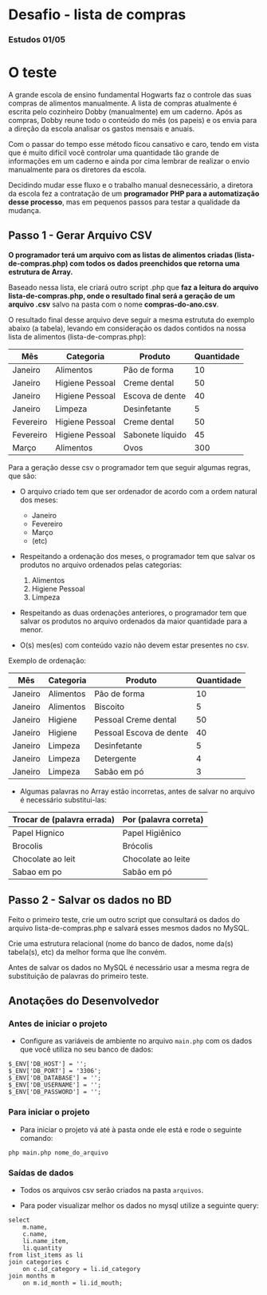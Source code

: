 # Desafio - lista de compras

### Estudos 01/05

# O teste

A grande escola de ensino fundamental Hogwarts faz o controle das
suas compras de alimentos manualmente. A lista de compras
atualmente é escrita pelo cozinheiro Dobby (manualmente) em um
caderno. Após as compras, Dobby reune todo o conteúdo do mês (os
papeis) e os envia para a direção da escola analisar os gastos mensais
e anuais.

Com o passar do tempo esse método ficou cansativo e caro, tendo em
vista que é muito difícil você controlar uma quantidade tão grande de
informações em um caderno e ainda por cima lembrar de realizar o
envio manualmente para os diretores da escola.

Decidindo mudar esse fluxo e o trabalho manual desnecessário, a
diretora da escola fez a contratação de um **programador PHP para
a automatização desse processo**, mas em pequenos passos para
testar a qualidade da mudança.

## Passo 1 - Gerar Arquivo CSV
**O programador terá um arquivo com as listas de alimentos
criadas (lista-de-compras.php) com todos os dados
preenchidos que retorna uma estrutura de Array.**

Baseado nessa lista, ele criará outro script .php que **faz a leitura do
arquivo lista-de-compras.php, onde o resultado final será a
geração de um arquivo .csv** salvo na pasta com o nome **compras-do-ano.csv**.

O resultado final desse arquivo deve seguir a mesma estrututa do
exemplo abaixo (a tabela), levando em consideração os dados
contidos na nossa lista de alimentos (lista-de-compras.php):

|Mês|Categoria|Produto|Quantidade|
|-|-|-|-|
|Janeiro|Alimentos|Pão de forma|10|
|Janeiro|Higiene Pessoal|Creme dental|50|
|Janeiro|Higiene Pessoal|Escova de dente |40|
|Janeiro|Limpeza|Desinfetante|5|
|Fevereiro|Higiene Pessoal|Creme dental|50|
|Fevereiro|Higiene Pessoal|Sabonete líquido|45|
|Março|Alimentos|Ovos|300|

Para a geração desse csv o programador tem que seguir algumas
regras, que são:

* O arquivo criado tem que ser ordenador de acordo com a ordem
natural dos meses:
    * Janeiro
    * Fevereiro
    * Março
    * (etc)

* Respeitando a ordenação dos meses, o programador tem que
salvar os produtos no arquivo ordenados pelas categorias:
    1. Alimentos
    2. Higiene Pessoal
    3. Limpeza

* Respeitando as duas ordenações anteriores, o programador tem
que salvar os produtos no arquivo ordenados da maior quantidade para a menor.

* O(s) mes(es) com conteúdo vazio não devem estar presentes no
csv.

Exemplo de ordenação:

|Mês|Categoria|Produto|Quantidade|
|-|-|-|-|
|Janeiro|Alimentos|Pão de forma|10|
|Janeiro|Alimentos|Biscoito |5|
|Janeiro|Higiene|Pessoal Creme dental|50|
|Janeiro|Higiene|Pessoal Escova de dente|40|
|Janeiro|Limpeza|Desinfetante|5|
|Janeiro|Limpeza|Detergente|4|
|Janeiro|Limpeza|Sabão em pó|3|

* Algumas palavras no Array estão incorretas, antes de salvar no
arquivo é necessário substitui-las:

|Trocar de (palavra errada)|Por (palavra correta)|
|-|-|
|Papel Hignico|Papel Higiênico|
|Brocolis|Brócolis|
|Chocolate ao leit|Chocolate ao leite|
|Sabao em po|Sabão em pó|

## Passo 2 - Salvar os dados no BD
Feito o primeiro teste, crie um outro script que consultará os
dados do arquivo lista-de-compras.php e salvará esses
mesmos dados no MySQL.

Crie uma estrutura relacional (nome do banco de dados, nome da(s)
tabela(s), etc) da melhor forma que lhe convém.

Antes de salvar os dados no MySQL é necessário usar a mesma regra
de substituição de palavras do primeiro teste.

## Anotações do Desenvolvedor

### Antes de iniciar o projeto

* Configure as variáveis de ambiente no arquivo `main.php` com os dados que você
  utiliza no seu banco de dados:
  
```
$_ENV['DB_HOST'] = '';
$_ENV['DB_PORT'] = '3306';
$_ENV['DB_DATABASE'] = '';
$_ENV['DB_USERNAME'] = '';
$_ENV['DB_PASSWORD'] = '';
```

### Para iniciar o projeto

* Para iniciar o projeto vá até à pasta onde ele está e rode o seguinte 
  comando:
  
```
php main.php nome_do_arquivo
```

### Saídas de dados

* Todos os arquivos csv serão criados na pasta `arquivos`.


* Para poder visualizar melhor os dados no mysql utilize a seguinte 
query:
  
```
select
    m.name,
    c.name,
    li.name_item,
    li.quantity
from list_items as li
join categories c
    on c.id_category = li.id_category
join months m
    on m.id_month = li.id_mouth;
```

